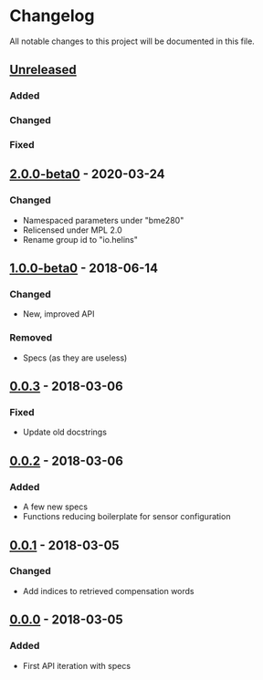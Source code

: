 # Changelog

All notable changes to this project will be documented in this file.



## [Unreleased]

### Added

### Changed

### Fixed



## [2.0.0-beta0] - 2020-03-24

### Changed

- Namespaced parameters under "bme280"
- Relicensed under MPL 2.0
- Rename group id to "io.helins"



## [1.0.0-beta0] - 2018-06-14

### Changed

- New, improved API

### Removed

- Specs (as they are useless)



## [0.0.3] - 2018-03-06

### Fixed

- Update old docstrings



## [0.0.2] - 2018-03-06

### Added

- A few new specs
- Functions reducing boilerplate for sensor configuration



## [0.0.1] - 2018-03-05

### Changed

- Add indices to retrieved compensation words



## [0.0.0] - 2018-03-05

### Added

- First API iteration with specs



[Unreleased]: https://github.com/helins/linux.i2c.bme280.clj/compare/2.0.0-beta0...HEAD
[2.0.0-beta0]: https://github.com/helins/linux.i2c.bme280.clj/compare/1.0.0-beta0...2.0.0-beta0
[1.0.0-beta0]: https://github.com/helins/linux.i2c.bme280.clj/compare/0.0.3...1.0.0-beta0
[0.0.3]: https://github.com/helins/linux.i2c.bme280.clj/compare/0.0.2...0.0.3
[0.0.2]: https://github.com/helins/linux.i2c.bme280.clj/compare/0.0.1...0.0.2
[0.0.1]: https://github.com/helins/linux.i2c.bme280.clj/compare/0.0.0...0.0.1
[0.0.0]: https://github.com/helins/linux.i2c.bme280.clj/tree/0.0.0
